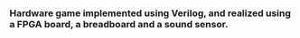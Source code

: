 
### Hardware game implemented using Verilog, and realized using a FPGA board, a breadboard and a sound sensor.


